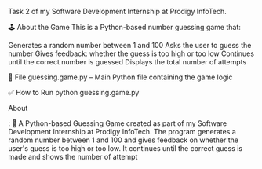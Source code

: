  Task 2 of my Software Development Internship at Prodigy InfoTech.

🕹️ About the Game
This is a Python-based number guessing game that:

Generates a random number between 1 and 100
Asks the user to guess the number
Gives feedback: whether the guess is too high or too low
Continues until the correct number is guessed
Displays the total number of attempts 

📁 File
guessing.game.py – Main Python file containing the game logic

✅ How to Run
python guessing.game.py


About

: 🎯 A Python-based Guessing Game created as part of my Software Development Internship at Prodigy InfoTech. The program generates a random number between 1 and 100 and gives feedback on whether the user's guess is too high or too low. It continues until the correct guess is made and shows the number of attempt
